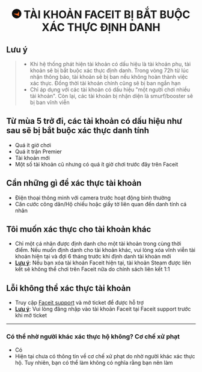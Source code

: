 <h1 align="center"><img width="25px" style="border-radius: 50%" src="https://raw.githubusercontent.com/tori2105/CS2-Ultimate-Guide/refs/heads/main/IMG/faceit.png"> TÀI KHOẢN FACEIT BỊ BẮT BUỘC XÁC THỰC ĐỊNH DANH</h1>

<h2>Lưu ý</h2>

> -  Khi hệ thống phát hiện tài khoản có dấu hiệu là tài khoản phụ, tài khoản sẽ bị bắt buộc xác thực định danh. Trong vòng 72h từ lúc nhận thông báo, tài khoản sẽ bị ban nếu không hoàn thành việc xác thực. Đồng thời tài khoản chính cũng sẽ bị ban ngắn hạn
> - Chỉ áp dụng với các tài khoản có dấu hiệu "một người chơi nhiều tài khoản". Còn lại, các tài khoản bị nhận diện là smurf/booster sẽ bị ban vĩnh viễn
## Từ mùa 5 trở đi, các tài khoản có dấu hiệu như sau sẽ bị bắt buộc xác thực danh tính
- Quá ít giờ chơi
- Quá ít trận Premier
- Tài khoản mới
- Một số tài khoản cũ nhưng có quá ít giờ chơi trước đây trên Faceit
## Cần những gì để xác thực tài khoản
- Điện thoại thông minh với camera trước hoạt động bình thường
- Căn cước công dân/Hộ chiếu hoặc giấy tờ liên quan đến danh tính cá nhân
## Tôi muốn xác thực cho tài khoản khác
- Chỉ một cá nhân được định danh cho một tài khoản trong cùng thời điểm. Nếu muốn định danh cho tài khoản khác, vui lòng xóa vĩnh viễn tài khoản hiện tại và đợi 6 tháng trước khi định danh tài khoản mới
- <ins>**Lưu ý**</ins>: Nếu bạn xóa tài khoản Faceit hiện tại, tài khoản Steam được liên kết sẽ không thể chơi trên Faceit nữa do chính sách liên kết 1:1
## Lỗi không thể xác thực tài khoản
- Truy cập [Faceit support](https://support.faceit.com/hc/en-us/requests/new) và mở ticket để được hỗ trợ
- <ins>**Lưu ý**</ins>: Vui lòng đăng nhập vào tài khoản Faceit tại Faceit support trước khi mở ticket
<hr>

### Có thể nhờ người khác xác thực hộ không? Cơ chế xử phạt
- Có
- Hiện tại chưa có thông tin về cơ chế xử phạt do nhờ người khác xác thực hộ. Tuy nhiên, bạn có thể làm không có nghĩa rằng bạn nên làm

